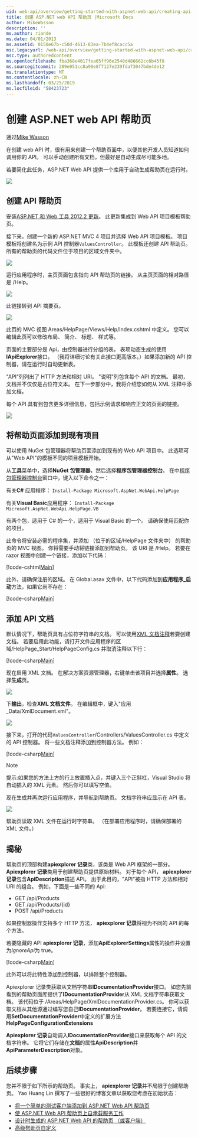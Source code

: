 ```yaml
---
uid: web-api/overview/getting-started-with-aspnet-web-api/creating-api-help-pages
title: 创建 ASP.NET web API 帮助页 |Microsoft Docs
author: MikeWasson
description: ''
ms.author: riande
ms.date: 04/01/2013
ms.assetid: 0150e67b-c50d-4613-83ea-7b4ef8cacc5a
msc.legacyurl: /web-api/overview/getting-started-with-aspnet-web-api/creating-api-help-pages
msc.type: authoredcontent
ms.openlocfilehash: fba368e4017fea65ff96e2540d486662cc6b45f8
ms.sourcegitcommit: 289e051cc8a90e8f7127e239fda73047bde4de12
ms.translationtype: MT
ms.contentlocale: zh-CN
ms.lasthandoff: 03/25/2019
ms.locfileid: "58423723"
---
```

<a name="creating-help-pages-for-aspnet-web-api"></a>创建 ASP.NET web API 帮助页
====================
通过[Mike Wasson](https://github.com/MikeWasson)

在创建 web API 时，很有用来创建一个帮助页面中，以便其他开发人员知道如何调用你的 API。 可以手动创建所有文档，但最好是自动生成尽可能多地。

若要简化此任务，ASP.NET Web API 提供一个库用于自动生成帮助页在运行时。

![](creating-api-help-pages/_static/image1.png)

## <a name="creating-api-help-pages"></a>创建 API 帮助页

安装[ASP.NET 和 Web 工具 2012.2 更新](https://go.microsoft.com/fwlink/?LinkId=282650)。 此更新集成到 Web API 项目模板帮助页。

接下来，创建一个新的 ASP.NET MVC 4 项目并选择 Web API 项目模板。 项目模板将创建名为示例 API 控制器`ValuesController`。 此模板还创建 API 帮助页。 所有的帮助页的代码文件位于项目的区域文件夹中。

![](creating-api-help-pages/_static/image2.png)

运行应用程序时，主页页面包含指向 API 帮助页的链接。 从主页页面的相对路径是 /Help。

![](creating-api-help-pages/_static/image3.png)

此链接转到 API 摘要页。

![](creating-api-help-pages/_static/image4.png)

此页的 MVC 视图 Areas/HelpPage/Views/Help/Index.cshtml 中定义。 您可以编辑此页可以修改布局、 简介、 标题、 样式等。

页面的主要部分是 Api，由控制器进行分组的表。 表项动态生成的使用**IApiExplorer**接口。 （我将详细讨论有关此接口更高版本。）如果添加新的 API 控制器，请在运行时自动更新表。

"API"列列出了 HTTP 方法和相对 URI。 "说明"列包含每个 API 的文档。 最初，文档并不仅仅是占位符文本。 在下一步部分中，我将介绍您如何从 XML 注释中添加文档。

每个 API 具有到包含更多详细信息，包括示例请求和响应正文的页面的链接。

![](creating-api-help-pages/_static/image5.png)

## <a name="adding-help-pages-to-an-existing-project"></a>将帮助页面添加到现有项目

可以使用 NuGet 包管理器将帮助页面添加到现有的 Web API 项目中。 此选项可从"Web API"的模板不同的项目模板开始。

从**工具**菜单中，选择**NuGet 包管理器**，然后选择**程序包管理器控制台**。 在中[程序包管理器控制台](http://docs.nuget.org/docs/start-here/using-the-package-manager-console)窗口中，键入以下命令之一：

有关**C#** 应用程序： `Install-Package Microsoft.AspNet.WebApi.HelpPage`

有关**Visual Basic**应用程序： `Install-Package Microsoft.AspNet.WebApi.HelpPage.VB`

有两个包，适用于 C# 的一个，适用于 Visual Basic 的一个。 请确保使用匹配你的项目。

此命令将安装必需的程序集，并添加 （位于的区域/HelpPage 文件夹中） 的帮助页的 MVC 视图。 你将需要手动将链接添加到帮助页。 该 URI 是 /Help。 若要在 razor 视图中创建一个链接，添加以下代码：

[!code-cshtml[Main](creating-api-help-pages/samples/sample1.cshtml)]

此外，请确保注册的区域。 在 Global.asax 文件中，以下代码添加到**应用程序\_启动**方法，如果它尚不存在：

[!code-csharp[Main](creating-api-help-pages/samples/sample2.cs?highlight=4)]

## <a name="adding-api-documentation"></a>添加 API 文档

默认情况下，帮助页具有占位符字符串的文档。 可以使用[XML 文档注释](https://msdn.microsoft.com/library/b2s063f7.aspx)若要创建文档。 若要启用此功能，请打开文件应用程序的区域/HelpPage\_Start/HelpPageConfig.cs 并取消注释以下行：

[!code-csharp[Main](creating-api-help-pages/samples/sample3.cs)]

现在启用 XML 文档。 在解决方案资源管理器，右键单击该项目并选择**属性**。 选择**生成**页。

![](creating-api-help-pages/_static/image6.png)

下**输出**，检查**XML 文档文件**。 在编辑框中，键入"应用\_Data/XmlDocument.xml"。

![](creating-api-help-pages/_static/image7.png)

接下来，打开的代码`ValuesController`/Controllers/ValuesController.cs 中定义的 API 控制器。 将一些文档注释添加到控制器方法。 例如：

[!code-csharp[Main](creating-api-help-pages/samples/sample4.cs)]

> [!NOTE]
> 提示:如果您的方法上方的行上放置插入点，并键入三个正斜杠，Visual Studio 将自动插入的 XML 元素。 然后你可以填写空值。


现在生成并再次运行应用程序，并导航到帮助页。 文档字符串应显示在 API 表。

![](creating-api-help-pages/_static/image8.png)

帮助页读取 XML 文件在运行时字符串。 （在部署应用程序时，请确保部署的 XML 文件。）

## <a name="under-the-hood"></a>揭秘

帮助页的顶部构建**apiexplorer 记录**类，该类是 Web API 框架的一部分。 **Apiexplorer 记录**类用于创建帮助页提供原始材料。 对于每个 API， **apiexplorer 记录**包含**ApiDescription**描述 API。 出于此目的，"API"被指 HTTP 方法和相对 URI 的组合。 例如，下面是一些不同的 Api:

- GET /api/Products
- GET /api/Products/{id}
- POST /api/Products

如果控制器操作支持多个 HTTP 方法， **apiexplorer 记录**将视为不同的 API 的每个方法。

若要隐藏的 API **apiexplorer 记录**，添加**ApiExplorerSettings**属性的操作并设置为*IgnoreApi*为 true。

[!code-csharp[Main](creating-api-help-pages/samples/sample5.cs)]

此外可以将此特性添加到控制器，以排除整个控制器。

Apiexplorer 记录类获取从文档字符串**IDocumentationProvider**接口。 如您先前看到的帮助页面库提供了**IDocumentationProvider**从 XML 文档字符串获取文档。 该代码位于 /Areas/HelpPage/XmlDocumentationProvider.cs。 你可以获取文档从其他源通过编写您自己**IDocumentationProvider**。 若要连接它，请调用**SetDocumentationProvider**中定义的扩展方法**HelpPageConfigurationExtensions**

**Apiexplorer 记录**自动调入**IDocumentationProvider**接口来获取每个 API 的文档字符串。 它将它们存储在**文档**的属性**ApiDescription**并**ApiParameterDescription**对象。

## <a name="next-steps"></a>后续步骤

您并不限于如下所示的帮助页。 事实上， **apiexplorer 记录**并不局限于创建帮助页。 Yao Huang Lin 撰写了一些很好的博客文章以获取您考虑在初始状态：

- [将一个简单的测试客户端添加到 ASP.NET Web API 帮助页](https://blogs.msdn.com/b/yaohuang1/archive/2012/12/02/adding-a-simple-test-client-to-asp-net-web-api-help-page.aspx)
- [使 ASP.NET Web API 帮助页上自承载服务工作](https://blogs.msdn.com/b/yaohuang1/archive/2012/12/20/making-asp-net-web-api-help-page-work-on-self-hosted-services.aspx)
- [设计时生成的 ASP.NET Web API 的帮助页 （或客户端）](https://blogs.msdn.com/b/yaohuang1/archive/2013/01/20/design-time-generation-of-help-page-or-proxy-for-asp-net-web-api.aspx)
- [高级帮助页自定义](https://blogs.msdn.com/b/yaohuang1/archive/2012/12/10/asp-net-web-api-help-page-part-3-advanced-help-page-customizations.aspx)

